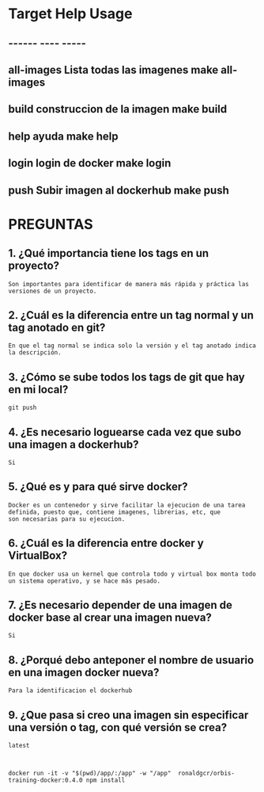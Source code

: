 # Target           Help                                                        Usage
## ------           ----                                                        -----
## all-images       Lista todas las imagenes                                    make all-images
## build            construccion de la imagen                                   make build
## help             ayuda                                                       make help
## login            login de docker                                             make login
## push             Subir imagen al dockerhub                                   make push

# PREGUNTAS 

## 1. ¿Qué importancia tiene los tags en un proyecto?
    Son importantes para identificar de manera más rápida y práctica las versiones de un proyecto.        
## 2. ¿Cuál es la diferencia entre un tag normal y un tag anotado en git?
    En que el tag normal se indica solo la versión y el tag anotado indica la descripción.
## 3. ¿Cómo se sube todos los tags de git que hay en mi local?
    git push
## 4. ¿Es necesario loguearse cada vez que subo una imagen a dockerhub?
    Si
## 5. ¿Qué es y para qué sirve docker?
    Docker es un contenedor y sirve facilitar la ejecucion de una tarea definida, puesto que, contiene imagenes, librerias, etc, que
    son necesarias para su ejecucion.
## 6. ¿Cuál es la diferencia entre docker y VirtualBox?
    En que docker usa un kernel que controla todo y virtual box monta todo un sistema operativo, y se hace más pesado.
## 7. ¿Es necesario depender de una imagen de docker base al crear una imagen nueva?
    Si
## 8. ¿Porqué debo anteponer el nombre de usuario en una imagen docker nueva?
    Para la identificacion el dockerhub
## 9. ¿Que pasa si creo una imagen sin especificar una versión o tag, con qué versión se crea?
    latest



    docker run -it -v "$(pwd)/app/:/app" -w "/app"  ronaldgcr/orbis-training-docker:0.4.0 npm install